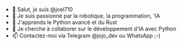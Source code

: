 - 👋 Salut, je suis @joel710
- 👀 Je suis passionné par la robotique, la programmation, 'IA
- 🌱 J'apprends le Python avancé et du Rust
- 💞️ Je cherche à collaborer sur le développement d'IA avec Python
- 📫 Contactez-moi via Telegram @jojo_dev ou WhatsApp ;-)

<!---
joel710/joel710 is a ✨ special ✨ repository because its `README.md` (this file) appears on your GitHub profile.
You can click the Preview link to take a look at your changes.
--->
